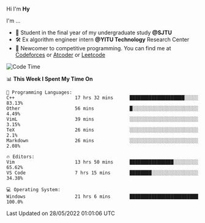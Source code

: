 Hi I'm **Hy**

I'm ...
- 📖 Student in the final year of my undergraduate study **@SJTU**
- 🛠️ Ex algorithm engineer intern **@YITU Technology** Research Center
- 🏅 Newcomer to competitive programming. You can find me at [Codeforces](https://codeforces.com/profile/Hy3) or [Atcoder](https://atcoder.jp/users/Hy3) or [Leetcode](https://leetcode-cn.com/u/_hy3/)


<!--START_SECTION:waka-->
![Code Time](http://img.shields.io/badge/Code%20Time-0%20secs-blue)

📊 **This Week I Spent My Time On** 

```text
💬 Programming Languages: 
C++                      17 hrs 32 mins      ████████████████████░░░░░   83.13% 
Other                    56 mins             █░░░░░░░░░░░░░░░░░░░░░░░░   4.49% 
VimL                     39 mins             ░░░░░░░░░░░░░░░░░░░░░░░░░   3.15% 
TeX                      26 mins             ░░░░░░░░░░░░░░░░░░░░░░░░░   2.1% 
Markdown                 26 mins             ░░░░░░░░░░░░░░░░░░░░░░░░░   2.08%

🔥 Editors: 
Vim                      13 hrs 50 mins      ████████████████░░░░░░░░░   65.62% 
VS Code                  7 hrs 15 mins       ████████░░░░░░░░░░░░░░░░░   34.38%

💻 Operating System: 
Windows                  21 hrs 6 mins       █████████████████████████   100.0%

```


 Last Updated on 28/05/2022 01:01:06 UTC
<!--END_SECTION:waka-->

